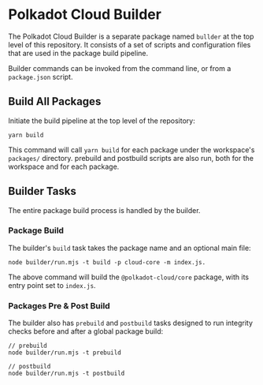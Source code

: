 # Polkadot Cloud Builder

The Polkadot Cloud Builder is a separate package named `bullder` at the top level of this repository. It consists of a set of scripts and configuration files that are used in the package build pipeline.

Builder commands can be invoked from the command line, or from a `package.json` script.

## Build All Packages

Initiate the build pipeline at the top level of the repository:

```
yarn build
```

This command will call `yarn build` for each package under the workspace's `packages/` directory. prebuild and postbuild scripts are also run, both for the workspace and for each package.

## Builder Tasks

The entire package build process is handled by the builder.

### Package Build

The builder's `build` task takes the package name and an optional main file:

```
node builder/run.mjs -t build -p cloud-core -m index.js.
```

The above command will build the `@polkadot-cloud/core` package, with its entry point set to `index.js`.

### Packages Pre & Post Build

The builder also has `prebuild` and `postbuild` tasks designed to run integrity checks before and after a global package build:

```
// prebuild
node builder/run.mjs -t prebuild

// postbuild
node builder/run.mjs -t postbuild
```
